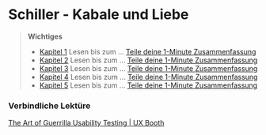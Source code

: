 # Schiller - Kabale und Liebe

> **Wichtiges**
> * [Kapitel 1](#) Lesen bis zum ... [Teile deine 1-Minute Zusammenfassung](#)
> * [Kapitel 2](#) Lesen bis zum ... [Teile deine 1-Minute Zusammenfassung](#)
> * [Kapitel 3](#) Lesen bis zum ... [Teile deine 1-Minute Zusammenfassung](#)
> * [Kapitel 4](#) Lesen bis zum ... [Teile deine 1-Minute Zusammenfassung](#)
> * [Kapitel 5](#) Lesen bis zum ... [Teile deine 1-Minute Zusammenfassung](#)

### Verbindliche Lektüre
<a class="embedly-card" data-card-controls="0" data-card-align="left" href="https://www.friedrich-schiller-archiv.de/">The Art of Guerrilla Usability Testing | UX Booth</a>
<script async src="//cdn.embedly.com/widgets/platform.js" charset="UTF-8"></script>
